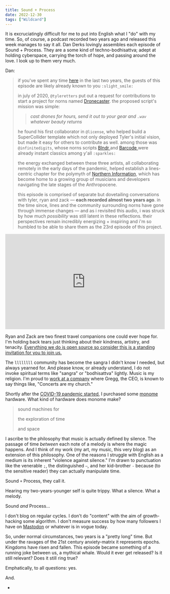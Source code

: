 ```yaml
---
title: Sound + Process
date: 2022-12-30
tags: ["Wildcard"]
---
```


It is excruciatingly difficult for me to put into English what I "do" with my time. So, of course, a podcast recorded two years ago and released this week manages to say it all. Dan Derks lovingly assembles each episode of Sound + Process. They are a some kind of techno-bodhisattva; adept at holding cyberspace, carrying the torch of hope, and passing around the love. I look up to them very much.

Dan:

> if you've spent any time [here](https://llllllll.co) in the last two years, the guests of this episode are likely already known to you `:slight_smile:`
>
> in july of 2020, `@tyleretters` put out a request for contributions to start a project for norns named [Dronecaster](https://llllllll.co/t/dronecaster/34737). the proposed script's mission was simple:
>
> > _cast drones for hours, send it out to your gear and `.wav` whatever beauty returns_
>
> he found his first collaborator in `@license`, who helped build a SuperCollider template which not only deployed Tyler's initial vision, but made it easy for others to contribute as well. among those was `@infinitedigits`, whose norns scripts [Blndr ](https://llllllll.co/t/blndr/35106) and [Barcode ](https://llllllll.co/t/barcode/35297) were already instant classics among y'all `:sparkles:`
>
> the energy exchanged between these three artists, all collaborating remotely in the early days of the pandemic, helped establish a lines-centric chapter for the polymyth of [Northern Information](https://nor.the-rn.info), which has become home to a growing group of musicians and developers navigating the late stages of the Anthropocene.
>
> this episode is comprised of separate but dovetailing conversations with tyler, ryan and zack — **each recorded almost two years ago**. in the time since, lines and the community surrounding norns have gone through immense changes — and as i revisited this audio, i was struck by how much _possibility_ was still latent in these reflections. their perspectives remain incredibly energizing + inspiring and i'm so humbled to be able to share them as the 23rd episode of this project.

<iframe width="100%" height="300" scrolling="no" frameborder="no" allow="autoplay" src="https://w.soundcloud.com/player/?url=https%3A//api.soundcloud.com/tracks/1410615934&color=%23ff5500&auto_play=false&hide_related=true&show_comments=false&show_user=true&show_reposts=false&show_teaser=true&visual=true"></iframe>

Ryan and Zack are two finest travel companions one could ever hope for. I'm holding back tears just thinking about their kindness, artistry, and tenacity. [Everything we do is open source so consider this is a standing invitation for you to join us.](https://github.com/northern-information)

The `llllllll` community has become the sangra I didn't know I needed, but always yearned for. And please know, or already understand, I do not invoke spiritual terms like "sangra" or "bodhisattva" lightly. Music is my religion. I'm proud to [work at a company](https://output.com) where Gregg, the CEO, is known to say things like, "Concerts are my church."

Shortly after the [COVID-19 pandemic started](https://nor.the-rn.info/2020/05/03/grid-keyboard/), I purchased some [monome](https://monome.org) hardware. What kind of hardware does monome make?

> sound machines for
>
> the exploration of time
>
> and space

I ascribe to the philosophy that music is actually defined by silence. The passage of time _between_ each note of a melody is where the magic happens. And I think of my work (my art, my music, this very blog) as an extension of this philosophy. One of the reasons I struggle with English as a medium is its inherent "violence against silence." I'm drawn to punctuation like the venerable `;`, the distinguished `—`, and her kid-brother `-` because (to the sensitive reader) they can actually manipulate time.

Sound `+` Process, they call it.

Hearing my two-years-younger self is quite trippy. What a silence. What a melody.

Sound _and_ Process...

I don't blog on regular cycles. I don't do "content" with the aim of growth-hacking some algorithm. I don't measure success by how many followers I have on [Mastodon](https://merveilles.town/web/@tyleretters) or whatever is in vogue today.

So, under normal circumstances, two years is a "pretty long" time. But under the ravages of the 21st century anxiety-matrix it represents epochs. Kingdoms have risen and fallen. This episode became something of a running joke between us, a mythical whale. Would it ever get released? Is it still relevant? Does it still ring true?

Emphatically, to all questions: yes.

And.

-
